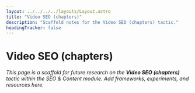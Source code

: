 ```yaml
---
layout: ../../../../layouts/Layout.astro
title: "Video SEO (chapters)"
description: "Scaffold notes for the Video SEO (chapters) tactic."
headingTracker: false
---
```

# Video SEO (chapters)

_This page is a scaffold for future research on the **Video SEO (chapters)** tactic within the SEO & Content module. Add frameworks, experiments, and resources here._
